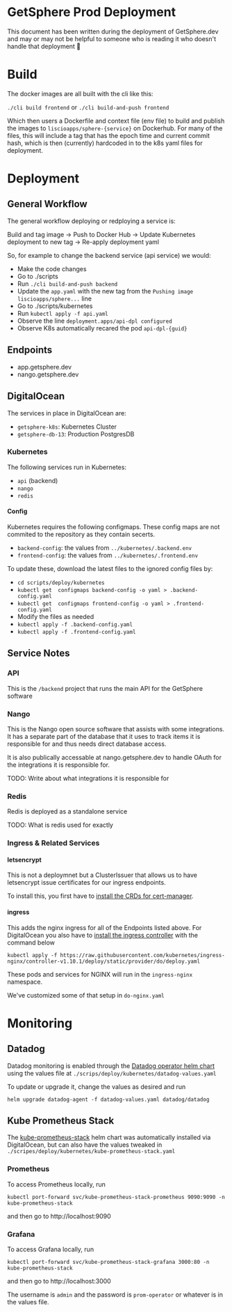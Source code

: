 # GetSphere Prod Deployment
This document has been written during the deployment of GetSphere.dev and may or may not be helpful to someone who is reading it who doesn't handle that deployment 🙂

# Build
The docker images are all built with the cli like this:

`./cli build frontend` or `./cli build-and-push frontend`

Which then users a Dockerfile and context file (env file) to build and publish the images to `liscioapps/sphere-{service}` on Dockerhub. For many of the files, this will include a tag that has the epoch time and current commit hash, which is then (currently) hardcoded in to the k8s yaml files for deployment.

# Deployment

## General Workflow
The general workflow deploying or redploying a service is:

Build and tag image -> Push to Docker Hub -> Update Kubernetes deployment to new tag -> Re-apply deployment yaml

So, for example to change the backend service (api service) we would:

- Make the code changes
- Go to ./scripts
- Run `./cli build-and-push backend`
- Update the `app.yaml` with the new tag from the `Pushing image liscioapps/sphere...` line
- Go to ./scripts/kubernetes
- Run `kubectl apply -f api.yaml`
- Observe the line `deployment.apps/api-dpl configured`
- Observe K8s automatically recared the pod `api-dpl-{guid}`

## Endpoints

- app.getsphere.dev
- nango.getsphere.dev

## DigitalOcean
The services in place in DigitalOcean are:

- `getsphere-k8s`: Kubernetes Cluster
- `getsphere-db-13`: Production PostgresDB

### Kubernetes
The following services run in Kubernetes:

- `api` (backend)
- `nango`
- `redis`

#### Config
Kubernetes requires the following configmaps. These config maps are not commited to the repository as they contain secerts.

- `backend-config`: the values from `../kubernetes/.backend.env`
- `frontend-config`: the values from `../kubernetes/.frontend.env`

To update these, download the latest files to the ignored config files by:

- `cd scripts/deploy/kubernetes`
- `kubectl get  configmaps backend-config -o yaml > .backend-config.yaml`
- `kubectl get  configmaps frontend-config -o yaml > .frontend-config.yaml`
- Modify the files as needed
- `kubectl apply -f .backend-config.yaml`
- `kubectl apply -f .frontend-config.yaml`

## Service Notes

### API
This is the `/backend` project that runs the main API for the GetSphere software

### Nango
This is the Nango open source software that assists with some integrations. It has a separate part of the database that it uses to track items it is responsible for and thus needs direct database access.

It is also publically accessable at nango.getsphere.dev to handle OAuth for the integrations it is responsible for.

TODO: Write about what integrations it is responsible for

### Redis
Redis is deployed as a standalone service

TODO: What is redis used for exactly

### Ingress & Related Services
#### letsencrypt
This is not a deploymnet but a ClusterIssuer that allows us to have letsencrypt issue certificates for our ingress endpoints.

To install this, you first have to [install the CRDs for cert-manager](https://cert-manager.io/docs/installation/).

#### ingress
This adds the nginx ingress for all of the Endpoints listed above. For DigitalOcean you also have to [install the ingress controller](https://kubernetes.github.io/ingress-nginx/deploy/#digital-ocean) with the command below

`kubectl apply -f https://raw.githubusercontent.com/kubernetes/ingress-nginx/controller-v1.10.1/deploy/static/provider/do/deploy.yaml`

These pods and services for NGINX will run in the `ingress-nginx` namespace.

We've customized some of that setup in `do-nginx.yaml`

# Monitoring

## Datadog
Datadog monitoring is enabled through the [Datadog operator helm chart]() using the values file at `./scrips/deploy/kubernetes/datadog-values.yaml`

To update or upgrade it, change the values as desired and run

`helm upgrade datadog-agent -f datadog-values.yaml datadog/datadog`

## Kube Prometheus Stack
The [kube-prometheus-stack]() helm chart was automatically installed via DigitalOcean, but can also have the values tweaked in `./scripes/deploy/kubernetes/kube-prometheus-stack.yaml`

### Prometheus
To access Prometheus locally, run

`kubectl port-forward svc/kube-prometheus-stack-prometheus 9090:9090 -n kube-prometheus-stack`

and then go to http://localhost:9090

### Grafana
To access Grafana locally, run

`kubectl port-forward svc/kube-prometheus-stack-grafana 3000:80 -n kube-prometheus-stack`

and then go to http://localhost:3000

The username is `admin` and the password is `prom-operator` or whatever is in the values file.